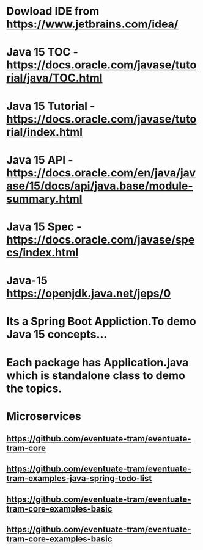 # Dowload IDE from https://www.jetbrains.com/idea/
# Java 15 TOC - https://docs.oracle.com/javase/tutorial/java/TOC.html
# Java 15 Tutorial - https://docs.oracle.com/javase/tutorial/index.html
# Java 15 API - https://docs.oracle.com/en/java/javase/15/docs/api/java.base/module-summary.html
# Java 15 Spec - https://docs.oracle.com/javase/specs/index.html
# Java-15 https://openjdk.java.net/jeps/0
# Its a Spring Boot Appliction.To demo Java 15 concepts... 
# Each package has Application.java which is standalone class to demo the topics.


# Microservices
## https://github.com/eventuate-tram/eventuate-tram-core
## https://github.com/eventuate-tram/eventuate-tram-examples-java-spring-todo-list
## https://github.com/eventuate-tram/eventuate-tram-core-examples-basic
## https://github.com/eventuate-tram/eventuate-tram-core-examples-basic
